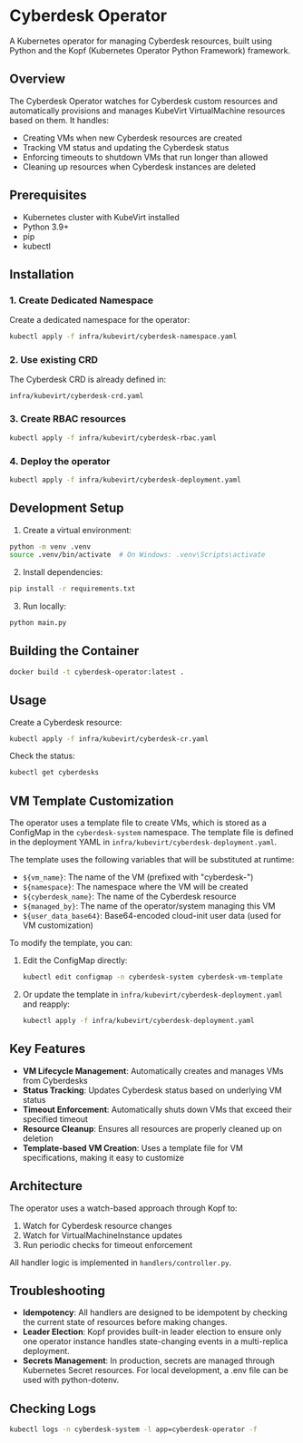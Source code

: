 # Cyberdesk Operator

A Kubernetes operator for managing Cyberdesk resources, built using Python and the Kopf (Kubernetes Operator Python Framework) framework.

## Overview

The Cyberdesk Operator watches for Cyberdesk custom resources and automatically provisions and manages KubeVirt VirtualMachine resources based on them. It handles:

- Creating VMs when new Cyberdesk resources are created
- Tracking VM status and updating the Cyberdesk status
- Enforcing timeouts to shutdown VMs that run longer than allowed
- Cleaning up resources when Cyberdesk instances are deleted

## Prerequisites

- Kubernetes cluster with KubeVirt installed
- Python 3.9+
- pip
- kubectl

## Installation

### 1. Create Dedicated Namespace

Create a dedicated namespace for the operator:

```bash
kubectl apply -f infra/kubevirt/cyberdesk-namespace.yaml
```

### 2. Use existing CRD

The Cyberdesk CRD is already defined in:
```
infra/kubevirt/cyberdesk-crd.yaml
```

### 3. Create RBAC resources

```bash
kubectl apply -f infra/kubevirt/cyberdesk-rbac.yaml
```

### 4. Deploy the operator

```bash
kubectl apply -f infra/kubevirt/cyberdesk-deployment.yaml
```

## Development Setup

1. Create a virtual environment:

```bash
python -m venv .venv
source .venv/bin/activate  # On Windows: .venv\Scripts\activate
```

2. Install dependencies:

```bash
pip install -r requirements.txt
```

3. Run locally:

```bash
python main.py
```

## Building the Container

```bash
docker build -t cyberdesk-operator:latest .
```

## Usage

Create a Cyberdesk resource:

```bash
kubectl apply -f infra/kubevirt/cyberdesk-cr.yaml
```

Check the status:

```bash
kubectl get cyberdesks
```

## VM Template Customization

The operator uses a template file to create VMs, which is stored as a ConfigMap in the `cyberdesk-system` namespace. The template file is defined in the deployment YAML in `infra/kubevirt/cyberdesk-deployment.yaml`.

The template uses the following variables that will be substituted at runtime:
- `${vm_name}`: The name of the VM (prefixed with "cyberdesk-")
- `${namespace}`: The namespace where the VM will be created
- `${cyberdesk_name}`: The name of the Cyberdesk resource
- `${managed_by}`: The name of the operator/system managing this VM
- `${user_data_base64}`: Base64-encoded cloud-init user data (used for VM customization)

To modify the template, you can:
1. Edit the ConfigMap directly:
   ```bash
   kubectl edit configmap -n cyberdesk-system cyberdesk-vm-template
   ```

2. Or update the template in `infra/kubevirt/cyberdesk-deployment.yaml` and reapply:
   ```bash
   kubectl apply -f infra/kubevirt/cyberdesk-deployment.yaml
   ```

## Key Features

- **VM Lifecycle Management**: Automatically creates and manages VMs from Cyberdesks
- **Status Tracking**: Updates Cyberdesk status based on underlying VM status
- **Timeout Enforcement**: Automatically shuts down VMs that exceed their specified timeout
- **Resource Cleanup**: Ensures all resources are properly cleaned up on deletion
- **Template-based VM Creation**: Uses a template file for VM specifications, making it easy to customize

## Architecture

The operator uses a watch-based approach through Kopf to:
1. Watch for Cyberdesk resource changes
2. Watch for VirtualMachineInstance updates
3. Run periodic checks for timeout enforcement

All handler logic is implemented in `handlers/controller.py`.

## Troubleshooting

- **Idempotency**: All handlers are designed to be idempotent by checking the current state of resources before making changes.
- **Leader Election**: Kopf provides built-in leader election to ensure only one operator instance handles state-changing events in a multi-replica deployment.
- **Secrets Management**: In production, secrets are managed through Kubernetes Secret resources. For local development, a .env file can be used with python-dotenv.

## Checking Logs

```bash
kubectl logs -n cyberdesk-system -l app=cyberdesk-operator -f
``` 